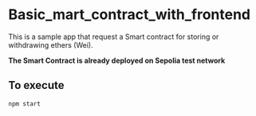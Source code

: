 # Basic_mart_contract_with_frontend
This is a sample app that request a Smart contract for storing or withdrawing ethers (Wei).

<b> The Smart Contract is already deployed on Sepolia test network </b>

## To execute 
<code>npm start</code>
